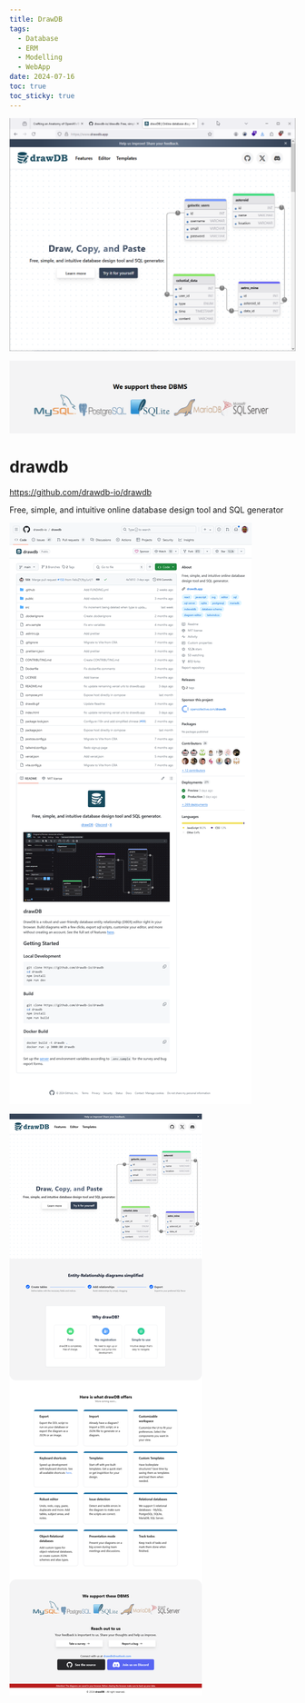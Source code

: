 ```yaml
---
title: DrawDB
tags:
  - Database
  - ERM
  - Modelling
  - WebApp
date: 2024-07-16
toc: true
toc_sticky: true
---
```


![](../_asset/2024-04-07-database_image_1.png)

![](../_asset/2024-04-07-database_image_2.png)

# drawdb
https://github.com/drawdb-io/drawdb

Free, simple, and intuitive online database design tool and SQL generator

![](../_asset/2024-04-07-database_image_3.png)


![](../_asset/2024-04-07-database_image_4.png)